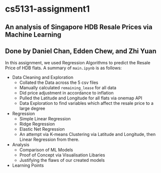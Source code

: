# cs5131-assignment1
## An analysis of Singapore HDB Resale Prices via Machine Learning
## Done by Daniel Chan, Edden Chew, and Zhi Yuan

In this assignment, we used Regression Algorithms to predict the Resale Price of HDB flats. A summary of `main.ipynb` is as follows:
- Data Cleaning and Exploration
    - Collated the Data across the 5 csv files
    - Manually calculated `remaining_lease` for all data
    - Did price adjustment in accordance to inflation
    - Pulled the Latitude and Longitude for all flats via onemap API
    - Data Exploration to find variables which affect the resale price to a large degree
- Regression
    - Simple Linear Regression
    - Ridge Regression
    - Elastic Net Regression
    - An attempt via K-means Clustering via Latitude and Longitude, then Linear Regression from there. 
- Analysis
    - Comparison of ML Models
    - Proof of Concept via Visualisation Libaries
    - Justifying the flaws of our created models
- Learning Points

